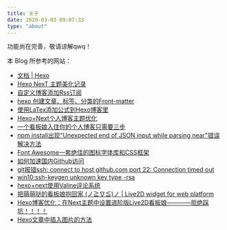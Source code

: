 ```yaml
---
title: 关于
date: 2020-03-03 09:07:33
type: "about"
---
```


功能尚在完善，敬请谅解qwq！

本 Blog 所参考的网站：

- [文档 | Hexo](https://hexo.io/zh-cn/docs/index.html)
- [Hexo NexT 主题美化记录](https://www.jianshu.com/p/64caf29fdd0c)
- [自定义博客添加Rss订阅](https://www.jianshu.com/p/ca079375c8ba)
- [hexo 创建文章、标签、分类的Front-matter](https://www.jianshu.com/p/6e4af897a3f0)
- [使用LaTex添加公式到Hexo博客里](https://www.jianshu.com/p/68e6f82d88b7)
- [Hexo+Next个人博客主题优化](https://www.jianshu.com/p/efbeddc5eb19)
- [一个看板娘入住你的个人博客只需要三步](https://www.cnkirito.moe/live2d/)
- [npm install出现"Unexpected end of JSON input while parsing near"错误解决方法](https://blog.csdn.net/ITLionWoo/article/details/78632643)
- [Font Awesome一套绝佳的图标字体库和CSS框架](http://fontawesome.dashgame.com/)
- [如何加速国内Github访问](https://www.jianshu.com/p/66facbd8926a)
- [git报错ssh: connect to host github.com port 22: Connection timed out](https://blog.csdn.net/nightwishh/article/details/99647545)
- [win10:ssh-keygen unknown key type -rsa](https://blog.csdn.net/q258523454/article/details/103233375)
- [hexo+next使用Valine评论系统](https://www.jianshu.com/p/728a9594bb6c)
- [把萌萌哒的看板娘抱回家 (ノ≧∇≦)ノ | Live2D widget for web platform](https://github.com/stevenjoezhang/live2d-widget)
- [Hexo博客优化：在Next主题中设置进阶版Live2D看板娘————拒绝踩坑！！！！](https://blog.csdn.net/qq_39610915/article/details/90679768)
- [Hexo文章中插入图片的方法](https://blog.csdn.net/Fitz1318/article/details/86548129)